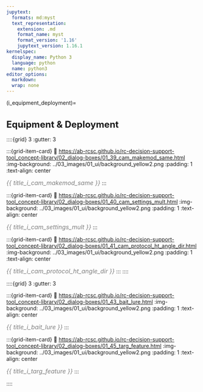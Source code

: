 ```yaml
---
jupytext:
  formats: md:myst
  text_representation:
    extension: .md
    format_name: myst
    format_version: '1.16'
    jupytext_version: 1.16.1
kernelspec:
  display_name: Python 3
  language: python
  name: python3
editor_options: 
  markdown: 
  wrap: none
---
```


<style>
  h1 {
    font-size: 1.5rem;font-weight: bold;
  }
</style>
(i_equipment_deployment)=
# Equipment & Deployment

::::{grid} 3
:gutter: 3

:::{grid-item-card} 
:link: https://ab-rcsc.github.io/rc-decision-support-tool_concept-library/02_dialog-boxes/01_39_cam_makemod_same.html
:img-background: ../03_images/01_ui/background_yellow2.png
:padding: 1
:text-align: center

*<font color='grey'><font size='3'>{{ title_i_cam_makemod_same }}</font></font>*
:::

:::{grid-item-card} 
:link: https://ab-rcsc.github.io/rc-decision-support-tool_concept-library/02_dialog-boxes/01_40_cam_settings_mult.html
:img-background: ../03_images/01_ui/background_yellow2.png
:padding: 1
:text-align: center

*<font color='grey'><font size='3'>{{ title_i_cam_settings_mult }}</font></font>*
:::

:::{grid-item-card} 
:link: https://ab-rcsc.github.io/rc-decision-support-tool_concept-library/02_dialog-boxes/01_41_cam_protocol_ht_angle_dir.html
:img-background: ../03_images/01_ui/background_yellow2.png
:padding: 1
:text-align: center

*<font color='grey'><font size='3'>{{ title_i_cam_protocol_ht_angle_dir }}</font></font>*
:::
::::

::::{grid} 3
:gutter: 3

:::{grid-item-card} 
:link: https://ab-rcsc.github.io/rc-decision-support-tool_concept-library/02_dialog-boxes/01_43_bait_lure.html
:img-background: ../03_images/01_ui/background_yellow2.png
:padding: 1
:text-align: center

*<font color='grey'><font size='3'>{{ title_i_bait_lure }}</font></font>*
:::

:::{grid-item-card} 
:link: https://ab-rcsc.github.io/rc-decision-support-tool_concept-library/02_dialog-boxes/01_45_targ_feature.html
:img-background: ../03_images/01_ui/background_yellow2.png
:padding: 1
:text-align: center

*<font color='grey'><font size='3'>{{ title_i_targ_feature }}</font></font>*
:::

::::